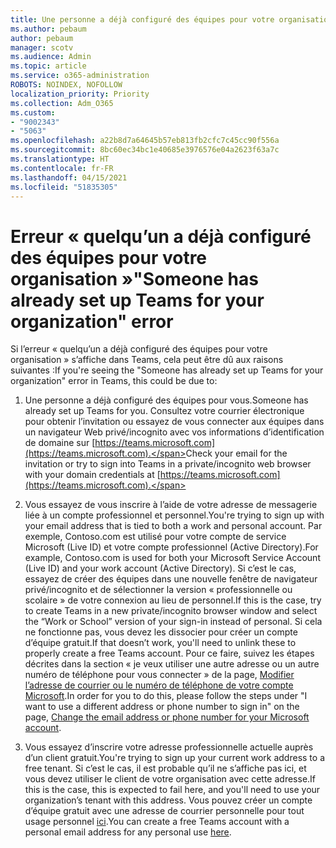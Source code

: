 ```yaml
---
title: Une personne a déjà configuré des équipes pour votre organisation.
ms.author: pebaum
author: pebaum
manager: scotv
ms.audience: Admin
ms.topic: article
ms.service: o365-administration
ROBOTS: NOINDEX, NOFOLLOW
localization_priority: Priority
ms.collection: Adm_O365
ms.custom:
- "9002343"
- "5063"
ms.openlocfilehash: a22b8d7a64645b57eb813fb2cfc7c45cc90f556a
ms.sourcegitcommit: 8bc60ec34bc1e40685e3976576e04a2623f63a7c
ms.translationtype: HT
ms.contentlocale: fr-FR
ms.lasthandoff: 04/15/2021
ms.locfileid: "51835305"
---
```

# <a name="someone-has-already-set-up-teams-for-your-organization-error"></a><span data-ttu-id="fd666-102">Erreur « quelqu’un a déjà configuré des équipes pour votre organisation »</span><span class="sxs-lookup"><span data-stu-id="fd666-102">"Someone has already set up Teams for your organization" error</span></span>

<span data-ttu-id="fd666-103">Si l’erreur « quelqu’un a déjà configuré des équipes pour votre organisation » s’affiche dans Teams, cela peut être dû aux raisons suivantes :</span><span class="sxs-lookup"><span data-stu-id="fd666-103">If you're seeing the "Someone has already set up Teams for your organization" error in Teams, this could be due to:</span></span>

1. <span data-ttu-id="fd666-104">Une personne a déjà configuré des équipes pour vous.</span><span class="sxs-lookup"><span data-stu-id="fd666-104">Someone has already set up Teams for you.</span></span> <span data-ttu-id="fd666-105">Consultez votre courrier électronique pour obtenir l’invitation ou essayez de vous connecter aux équipes dans un navigateur Web privé/incognito avec vos informations d’identification de domaine sur [https://teams.microsoft.com](https://teams.microsoft.com).</span><span class="sxs-lookup"><span data-stu-id="fd666-105">Check your email for the invitation or try to sign into Teams in a private/incognito web browser with your domain credentials at [https://teams.microsoft.com](https://teams.microsoft.com).</span></span>

2. <span data-ttu-id="fd666-106">Vous essayez de vous inscrire à l’aide de votre adresse de messagerie liée à un compte professionnel et personnel.</span><span class="sxs-lookup"><span data-stu-id="fd666-106">You're trying to sign up with your email address that is tied to both a work and personal account.</span></span> <span data-ttu-id="fd666-107">Par exemple, Contoso.com est utilisé pour votre compte de service Microsoft (Live ID) et votre compte professionnel (Active Directory).</span><span class="sxs-lookup"><span data-stu-id="fd666-107">For example, Contoso.com is used for both your Microsoft Service Account (Live ID) and your work account (Active Directory).</span></span> <span data-ttu-id="fd666-108">Si c’est le cas, essayez de créer des équipes dans une nouvelle fenêtre de navigateur privé/incognito et de sélectionner la version « professionnelle ou scolaire » de votre connexion au lieu de personnel.</span><span class="sxs-lookup"><span data-stu-id="fd666-108">If this is the case, try to create Teams in a new private/incognito browser window and select the “Work or School” version of your sign-in instead of personal.</span></span> <span data-ttu-id="fd666-109">Si cela ne fonctionne pas, vous devez les dissocier pour créer un compte d’équipe gratuit.</span><span class="sxs-lookup"><span data-stu-id="fd666-109">If that doesn’t work, you'll need to unlink these to properly create a free Teams account.</span></span> <span data-ttu-id="fd666-110">Pour ce faire, suivez les étapes décrites dans la section « je veux utiliser une autre adresse ou un autre numéro de téléphone pour vous connecter » de la page, [Modifier l’adresse de courrier ou le numéro de téléphone de votre compte Microsoft](https://support.microsoft.com/help/12407).</span><span class="sxs-lookup"><span data-stu-id="fd666-110">In order for you to do this, please follow the steps under "I want to use a different address or phone number to sign in" on the page, [Change the email address or phone number for your Microsoft account](https://support.microsoft.com/help/12407).</span></span>

3. <span data-ttu-id="fd666-111">Vous essayez d’inscrire votre adresse professionnelle actuelle auprès d’un client gratuit.</span><span class="sxs-lookup"><span data-stu-id="fd666-111">You're trying to sign up your current work address to a free tenant.</span></span> <span data-ttu-id="fd666-112">Si c’est le cas, il est probable qu’il ne s’affiche pas ici, et vous devez utiliser le client de votre organisation avec cette adresse.</span><span class="sxs-lookup"><span data-stu-id="fd666-112">If this is the case, this is expected to fail here, and you'll need to use your organization’s tenant with this address.</span></span> <span data-ttu-id="fd666-113">Vous pouvez créer un compte d’équipe gratuit avec une adresse de courrier personnelle pour tout usage personnel [ici](https://products.office.com/microsoft-teams/group-chat-software).</span><span class="sxs-lookup"><span data-stu-id="fd666-113">You can create a free Teams account with a personal email address for any personal use [here](https://products.office.com/microsoft-teams/group-chat-software).</span></span>
